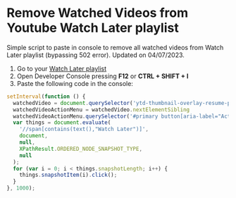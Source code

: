 # Remove Watched Videos from Youtube Watch Later playlist
Simple script to paste in console to remove all watched videos from Watch Later playlist (bypassing 502 error). Updated on 04/07/2023.

1. Go to your [Watch Later playlist](https://www.youtube.com/playlist?list=WL)
2. Open Developer Console pressing **F12** or **CTRL + SHIFT + I**
3. Paste the following code in the console:

```javascript
setInterval(function () {
  watchedVideo = document.querySelector('ytd-thumbnail-overlay-resume-playback-renderer').closest('#content')
  watchedVideoActionMenu = watchedVideo.nextElementSibling
  watchedVideoActionMenu.querySelector('#primary button[aria-label="Action menu"]').click();
  var things = document.evaluate(
    '//span[contains(text(),"Watch Later")]',
    document,
    null,
    XPathResult.ORDERED_NODE_SNAPSHOT_TYPE,
    null
  );
  for (var i = 0; i < things.snapshotLength; i++) {
    things.snapshotItem(i).click();
  }
}, 1000);
```
